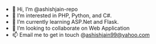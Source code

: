 - 👋 Hi, I’m @ashishjain-repo
- 👀 I’m interested in PHP, Python, and C#.
- 🌱 I’m currently learning ASP.Net and Flask.
- 💞️ I’m looking to collaborate on Web Application
- 📫 Email me to get in touch @ashishjain99@yahoo.com

<!---
ashishjain-repo/ashishjain-repo is a ✨ special ✨ repository because its `README.md` (this file) appears on your GitHub profile.
You can click the Preview link to take a look at your changes.
--->
